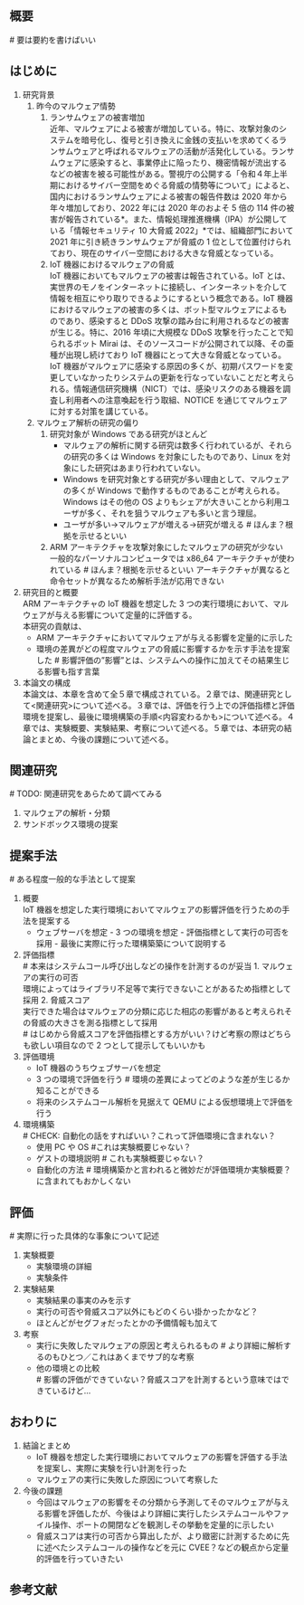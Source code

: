 ## 概要

\# 要は要約を書けばいい

## はじめに

1. 研究背景
   1. 昨今のマルウェア情勢
      1. ランサムウェアの被害増加  
         近年、マルウェアによる被害が増加している。特に、攻撃対象のシステムを暗号化し、復号と引き換えに金銭の支払いを求めてくるランサムウェアと呼ばれるマルウェアの活動が活発化している。ランサムウェアに感染すると、事業停止に陥ったり、機密情報が流出するなどの被害を被る可能性がある。警視庁の公開する「令和４年上半期におけるサイバー空間をめぐる脅威の情勢等について」によると、国内におけるランサムウェアによる被害の報告件数は 2020 年から年々増加しており、2022 年には 2020 年のおよそ 5 倍の 114 件の被害が報告されている*。また、情報処理推進機構（IPA）が公開している「情報セキュリティ 10 大脅威 2022」*では、組織部門において 2021 年に引き続きランサムウェアが脅威の 1 位として位置付けられており、現在のサイバー空間における大きな脅威となっている。
      2. IoT 機器におけるマルウェアの脅威  
         IoT 機器においてもマルウェアの被害は報告されている。IoT とは、実世界のモノをインターネットに接続し、インターネットを介して情報を相互にやり取りできるようにするという概念である。IoT 機器におけるマルウェアの被害の多くは、ボット型マルウェアによるものであり、感染すると DDoS 攻撃の踏み台に利用されるなどの被害が生じる。特に、2016 年頃に大規模な DDoS 攻撃を行ったことで知られるボット Mirai は、そのソースコードが公開されて以降、その亜種が出現し続けており IoT 機器にとって大きな脅威となっている。  
         IoT 機器がマルウェアに感染する原因の多くが、初期パスワードを変更していなかったりシステムの更新を行なっていないことだと考えられる。情報通信研究機構（NICT）では、感染リスクのある機器を調査し利用者への注意喚起を行う取組、NOTICE を通じてマルウェアに対する対策を講じている。
   2. マルウェア解析の研究の偏り
      1. 研究対象が Windows である研究がほとんど
         - マルウェアの解析に関する研究は数多く行われているが、それらの研究の多くは Windows を対象にしたものであり、Linux を対象にした研究はあまり行われていない。
         - Windows を研究対象とする研究が多い理由として、マルウェアの多くが Windows で動作するものであることが考えられる。Windows はその他の OS よりもシェアが大きいことから利用ユーザが多く、それを狙うマルウェアも多いと言う理屈。
         - ユーザが多い->マルウェアが増える->研究が増える
           \# ほんま？根拠を示せるといい
      2. ARM アーキテクチャを攻撃対象にしたマルウェアの研究が少ない  
         一般的なパーソナルコンピュータでは x86_64 アーキテクチャが使われている
         \# ほんま？根拠を示せるといい
         アーキテクチャが異なると命令セットが異なるため解析手法が応用できない
2. 研究目的と概要  
   ARM アーキテクチャの IoT 機器を想定した 3 つの実行環境において、マルウェアが与える影響について定量的に評価する。  
   本研究の貢献は、
   - ARM アーキテクチャにおいてマルウェアが与える影響を定量的に示した
   - 環境の差異がどの程度マルウェアの脅威に影響するかを示す手法を提案した
     \# 影響評価の”影響”とは、システムへの操作に加えてその結果生じる影響も指す言葉
3. 本論文の構成  
   本論文は、本章を含めて全５章で構成されている。２章では、関連研究として<関連研究>について述べる。３章では、評価を行う上での評価指標と評価環境を提案し、最後に環境構築の手順<内容変わるかも>について述べる。４章では、実験概要、実験結果、考察について述べる。５章では、本研究の結論とまとめ、今後の課題について述べる。

## 関連研究

\# TODO: 関連研究をあらためて調べてみる

1. マルウェアの解析・分類
2. サンドボックス環境の提案

## 提案手法

\# ある程度一般的な手法として提案

1. 概要  
   IoT 機器を想定した実行環境においてマルウェアの影響評価を行うための手法を提案する
   - ウェブサーバを想定 - 3 つの環境を想定 - 評価指標として実行の可否を採用 - 最後に実際に行った環構築築について説明する
2. 評価指標  
   \# 本来はシステムコール呼び出しなどの操作を計測するのが妥当 1. マルウェアの実行の可否  
    環境によってはライブラリ不足等で実行できないことがあるため指標として採用 2. 脅威スコア  
    実行できた場合はマルウェアの分類に応じた相応の影響があると考えられその脅威の大きさを測る指標として採用  
    \# はじめから脅威スコアを評価指標とする方がいい？けど考察の際はどちらも欲しい項目なので 2 つとして提示してもいいかも
3. 評価環境
   - IoT 機器のうちウェブサーバを想定
   - 3 つの環境で評価を行う # 環境の差異によってどのような差が生じるか知ることができる
   - 将来のシステムコール解析を見据えて QEMU による仮想環境上で評価を行う
4. 環境構築  
   \# CHECK: 自動化の話をすればいい？これって評価環境に含まれない？
   - 使用 PC や OS #これは実験概要じゃない？
   - ゲストの環境説明 # これも実験概要じゃない？
   - 自動化の方法 # 環境構築かと言われると微妙だが評価環境か実験概要？に含まれてもおかしくない

## 評価

\# 実際に行った具体的な事象について記述

1. 実験概要
   - 実験環境の詳細
   - 実験条件
2. 実験結果
   - 実験結果の事実のみを示す
   - 実行の可否や脅威スコア以外にもどのくらい掛かったかなど？
   - ほとんどがセグフォだったとかの予備情報も加えて
3. 考察
   - 実行に失敗したマルウェアの原因と考えられるもの # より詳細に解析するのもひとつ／これはあくまでサブ的な考察
   - 他の環境との比較  
     \# 影響の評価ができていない？脅威スコアを計測するという意味ではできているけど…

## おわりに

1. 結論とまとめ
   - IoT 機器を想定した実行環境においてマルウェアの影響を評価する手法を提案し、実際に実験を行い計測を行った
   - マルウェアの実行に失敗した原因について考察した
2. 今後の課題
   - 今回はマルウェアの影響をその分類から予測してそのマルウェアが与える影響を評価したが、今後はより詳細に実行したシステムコールやファイル操作、ポートの開閉などを観測しその挙動を定量的に示したい
   - 脅威スコアは実行の可否から算出したが、より緻密に計測するために先に述べたシステムコールの操作などを元に CVEE？などの観点から定量的評価を行っていきたい

## 参考文献
